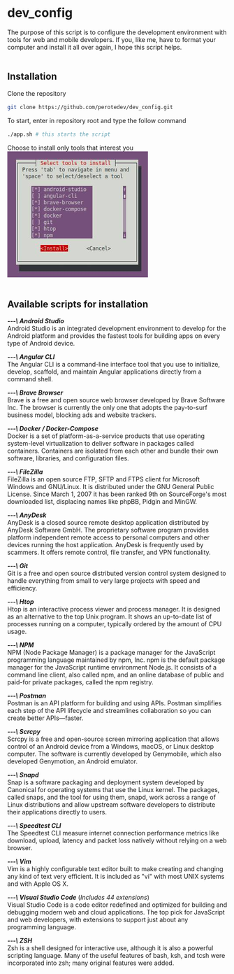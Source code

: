 # dev_config

The purpose of this script is to configure the development environment with tools for web and mobile developers. If you, like me, have to format your computer and install it all over again, I hope this script helps. <br> <br>

## Installation

Clone the repository
```bash
git clone https://github.com/perotedev/dev_config.git
```

To start, enter in  repository root and type the follow command
```bash
./app.sh # this starts the script
```

Choose to install only tools that interest you <br>
<img alt="menu_img" src="./menu_img.jpg"/> <br> <br>


## Available scripts for installation

***---\ Android Studio*** <br>
Android Studio is an integrated development environment to develop for the Android platform and provides the fastest tools for building apps on every type of Android device. <br>

***---\ Angular CLI*** <br>
The Angular CLI is a command-line interface tool that you use to initialize, develop, scaffold, and maintain Angular applications directly from a command shell.

***---\ Brave Browser*** <br>
Brave is a free and open source web browser developed by Brave Software Inc. The browser is currently the only one that adopts the pay-to-surf business model, blocking ads and website trackers.

***---\ Docker / Docker-Compose*** <br>
Docker is a set of platform-as-a-service products that use operating system-level virtualization to deliver software in packages called containers. Containers are isolated from each other and bundle their own software, libraries, and configuration files.

***---\ FileZilla*** <br>
FileZilla is an open source FTP, SFTP and FTPS client for Microsoft Windows and GNU/Linux. It is distributed under the GNU General Public License. Since March 1, 2007 it has been ranked 9th on SourceForge's most downloaded list, displacing names like phpBB, Pidgin and MinGW.

***---\ AnyDesk*** <br>
AnyDesk is a closed source remote desktop application distributed by AnyDesk Software GmbH. The proprietary software program provides platform independent remote access to personal computers and other devices running the host application. AnyDesk is frequently used by scammers. It offers remote control, file transfer, and VPN functionality. 

***---\ Git*** <br>
Git is a free and open source distributed version control system designed to handle everything from small to very large projects with speed and efficiency.

***---\ Htop*** <br>
Htop is an interactive process viewer and process manager. It is designed as an alternative to the top Unix program. It shows an up-to-date list of processes running on a computer, typically ordered by the amount of CPU usage.

***---\ NPM*** <br>
NPM (Node Package Manager) is a package manager for the JavaScript programming language maintained by npm, Inc. npm is the default package manager for the JavaScript runtime environment Node.js. It consists of a command line client, also called npm, and an online database of public and paid-for private packages, called the npm registry.

***---\ Postman*** <br>
Postman is an API platform for building and using APIs. Postman simplifies each step of the API lifecycle and streamlines collaboration so you can create better APIs—faster.

***---\ Scrcpy*** <br>
Scrcpy is a free and open-source screen mirroring application that allows control of an Android device from a Windows, macOS, or Linux desktop computer. The software is currently developed by Genymobile, which also developed Genymotion, an Android emulator.

***---\ Snapd*** <br>
Snap is a software packaging and deployment system developed by Canonical for operating systems that use the Linux kernel. The packages, called snaps, and the tool for using them, snapd, work across a range of Linux distributions and allow upstream software developers to distribute their applications directly to users.

***---\ Speedtest CLI*** <br>
The Speedtest CLI measure internet connection performance metrics like download, upload, latency and packet loss natively without relying on a web browser.

***---\ Vim*** <br>
Vim is a highly configurable text editor built to make creating and changing any kind of text very efficient. It is included as "vi" with most UNIX systems and with Apple OS X.

***---\ Visual Studio Code*** (*Includes 44 extensions*) <br>
Visual Studio Code is a code editor redefined and optimized for building and debugging modern web and cloud applications. The top pick for JavaScript and web developers, with extensions to support just about any programming language. 

***---\ ZSH*** <br>
Zsh is a shell designed for interactive use, although it is also a powerful scripting language. Many of the useful features of bash, ksh, and tcsh were incorporated into zsh; many original features were added.

